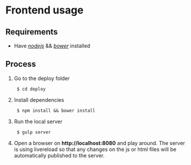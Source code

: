 Frontend usage
==============

## Requirements
* Have [_nodejs_](https://nodejs.org/) && [_bower_](http://bower.io/) installed

## Process
1. Go to the deploy folder

        $ cd deploy

2. Install dependencies

        $ npm install && bower install

3. Run the local server

        $ gulp server

4. Open a browser on **http://localhost:8080** and play around. The server is using livereload so that any changes on the js or html files will be automatically published to the server.